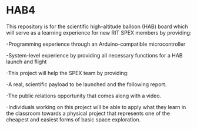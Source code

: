 # HAB4
This repository is for the scientific high-altitude balloon (HAB) board which will serve as a learning experience for new RIT SPEX members by providing:

   -Programming experience through an Arduino-compatible microcontroller
 
   -System-level experience by providing all necessary functions for a HAB launch and flight
 
   -This project will help the SPEX team by providing:
 
   -A real, scientific payload to be launched and the following report.
 
   -The public relations opportunity that comes along with a video.
 
   -Individuals working on this project will be able to apply what they learn in the classroom towards a physical project that represents one of the cheapest and easiest forms of basic space exploration.
